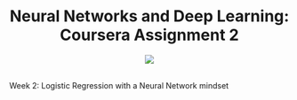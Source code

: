 <div align="center"> 

# Neural Networks and Deep Learning: Coursera Assignment 2
</div>


<div align="center">
<img src="https://user-images.githubusercontent.com/69224996/106872507-7dfc3c00-6727-11eb-8e49-6b1dbac38f6d.png" >
</div>
<br />
<div align="justify">


Week 2: Logistic Regression with a Neural Network mindset

</div>
